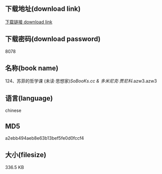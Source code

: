 ## 下载地址(download link)
[下载链接 download link](https://voluble-croquembouche-d321dc.netlify.app/?s=124%E3%80%81%E8%8B%8F%E8%8F%B2%E7%9A%84%E5%93%B2%E5%AD%A6%E8%AF%BE+%28%E6%9C%AA%E8%AF%BB%C2%B7%E6%80%9D%E6%83%B3%E5%AE%B6%29_SoBooKs.cc+%26+%E5%A4%9A%E7%B1%B3%E5%B0%BC%E5%85%8B%C2%B7%E8%B4%BE%E5%B0%BC%E7%A7%91_.azw3)

## 下载密码(download password)
8078

## 名称(book name)
124、苏菲的哲学课 (未读·思想家)_SoBooKs.cc & 多米尼克·贾尼科_.azw3.azw3

## 语言(language)
chinese

## MD5
a2ebb494aeb8e63b13bef5fe0d0fccf4

## 大小(filesize)
336.5 KB
